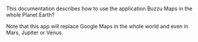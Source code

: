 This documentation describes how to use the application Buzzu Maps in the whole Planet Earth?

Note that this app will replace Google Maps in the whole world and even in Mars, Jupiter or Venus.
